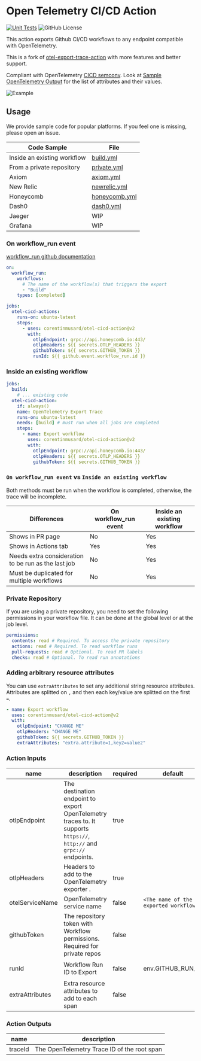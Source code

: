 # Open Telemetry CI/CD Action

[![Unit Tests][ci-img]][ci]
![GitHub License][license-img]

This action exports Github CI/CD workflows to any endpoint compatible with OpenTelemetry.

This is a fork of [otel-export-trace-action](https://github.com/inception-health/otel-export-trace-action) with more features and better support.

Compliant with OpenTelemetry [CICD semconv](https://opentelemetry.io/docs/specs/semconv/attributes-registry/cicd/).
Look at [Sample OpenTelemetry Output](./src/__assets__/output_success.txt) for the list of attributes and their values.

![Example](./docs/honeycomb-example.png)

## Usage

We provide sample code for popular platforms. If you feel one is missing, please open an issue.

| Code Sample                 | File                                             |
| --------------------------- | ------------------------------------------------ |
| Inside an existing workflow | [build.yml](.github/workflows/build.yml)         |
| From a private repository   | [private.yml](.github/workflows/private.yml)     |
| Axiom                       | [axiom.yml](.github/workflows/axiom.yml)         |
| New Relic                   | [newrelic.yml](.github/workflows/newrelic.yml)   |
| Honeycomb                   | [honeycomb.yml](.github/workflows/honeycomb.yml) |
| Dash0                       | [dash0.yml](.github/workflows/dash0.yml)         |
| Jaeger                      | WIP                                              |
| Grafana                     | WIP                                              |

### On workflow_run event

[workflow_run github documentation](<https://docs.github.com/en/actions/writing-workflows/choosing-when-your-workflow-runs/events-that-trigger-workflows#workflow_run>)

```yaml
on:
  workflow_run:
    workflows:
      # The name of the workflow(s) that triggers the export
      - "Build"
    types: [completed]

jobs:
  otel-cicd-actions:
    runs-on: ubuntu-latest
    steps:
      - uses: corentinmusard/otel-cicd-action@v2
        with:
          otlpEndpoint: grpc://api.honeycomb.io:443/
          otlpHeaders: ${{ secrets.OTLP_HEADERS }}
          githubToken: ${{ secrets.GITHUB_TOKEN }}
          runId: ${{ github.event.workflow_run.id }}
```

### Inside an existing workflow

```yaml
jobs:
  build:
    # ... existing code
  otel-cicd-action:
    if: always()
    name: OpenTelemetry Export Trace
    runs-on: ubuntu-latest
    needs: [build] # must run when all jobs are completed
    steps:
      - name: Export workflow
        uses: corentinmusard/otel-cicd-action@v2
        with:
          otlpEndpoint: grpc://api.honeycomb.io:443/
          otlpHeaders: ${{ secrets.OTLP_HEADERS }}
          githubToken: ${{ secrets.GITHUB_TOKEN }}
```

### `On workflow_run event` vs `Inside an existing workflow`

Both methods must be run when the workflow is completed, otherwise, the trace will be incomplete.

| Differences                                         | On workflow_run event | Inside an existing workflow |
| --------------------------------------------------- | --------------------- | --------------------------- |
| Shows in PR page                                    | No                    | Yes                         |
| Shows in Actions tab                                | Yes                   | Yes                         |
| Needs extra consideration to be run as the last job | No                    | Yes                         |
| Must be duplicated for multiple workflows           | No                    | Yes                         |

### Private Repository

If you are using a private repository, you need to set the following permissions in your workflow file.
It can be done at the global level or at the job level.

```yaml
permissions:
  contents: read # Required. To access the private repository
  actions: read # Required. To read workflow runs
  pull-requests: read # Optional. To read PR labels
  checks: read # Optional. To read run annotations
```

### Adding arbitrary resource attributes

You can use `extraAttributes` to set any additional string resource attributes.
Attributes are splitted on `,` and then each key/value are splitted on the first `=`.

```yaml
- name: Export workflow
  uses: corentinmusard/otel-cicd-action@v2
  with:
    otlpEndpoint: "CHANGE ME"
    otlpHeaders: "CHANGE ME"
    githubToken: ${{ secrets.GITHUB_TOKEN }}
    extraAttributes: "extra.attribute=1,key2=value2"
```

### Action Inputs

| name            | description                                                                                                 | required | default                               | example                                                          |
| --------------- | ----------------------------------------------------------------------------------------------------------- | -------- | ------------------------------------- | ---------------------------------------------------------------- |
| otlpEndpoint    | The destination endpoint to export OpenTelemetry traces to. It supports `https://`, `http://` and `grpc://` endpoints. | true     |                                       | `https://api.axiom.co/v1/traces`                                 |
| otlpHeaders     | Headers to add to the OpenTelemetry exporter .                                                              | true     |                                       | `x-honeycomb-team=YOUR_API_KEY,x-honeycomb-dataset=YOUR_DATASET` |
| otelServiceName | OpenTelemetry service name                                                                                  | false    | `<The name of the exported workflow>` | `Build CI`                                                       |
| githubToken     | The repository token with Workflow permissions. Required for private repos                                  | false    |                                       | `${{ secrets.GITHUB_TOKEN }}`                                    |
| runId           | Workflow Run ID to Export                                                                                   | false    | env.GITHUB_RUN_ID                     | `${{ github.event.workflow_run.id }}`                            |
| extraAttributes | Extra resource attributes to add to each span | false |  | extra.attribute=1,key2=value2 |

### Action Outputs

| name    | description                                 |
| ------- | ------------------------------------------- |
| traceId | The OpenTelemetry Trace ID of the root span |

[ci-img]: https://github.com/corentinmusard/otel-cicd-action/actions/workflows/build.yml/badge.svg?branch=main
[ci]: https://github.com/corentinmusard/otel-cicd-action/actions/workflows/build.yml?query=branch%3Amain
[license-img]: https://img.shields.io/github/license/corentinmusard/otel-cicd-action
